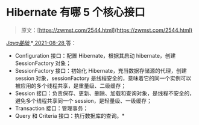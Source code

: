 <!--yml
category: 未分类
date: 0001-01-01 00:00:00
--->

# Hibernate 有哪 5 个核心接口

> 原文：[https://zwmst.com/2544.html](https://zwmst.com/2544.html)

   [ *Java基础* ](https://zwmst.com/java%e5%9f%ba%e7%a1%80)*[ <time datetime="2021-08-28T17:54:17+08:00"> 2021-08-28 </time> ](https://zwmst.com/2544.html)  答：

*   Configuration 接口：配置 Hibernate，根据其启动 hibernate，创建SessionFactory 对象；
*   SessionFactory 接口：初始化 Hibernate，充当数据存储源的代理，创建session 对象，sessionFactory 是线程安全的，意味着它的同一个实例可以被应用的多个线程共享，是重量级、二级缓存；
*   Session 接口：负责保存、更新、删除、加载和查询对象，是线程不安全的，避免多个线程共享同一个 session，是轻量级、一级缓存；
*   Transaction 接口：管理事务；
*   Query 和 Criteria 接口：执行数据库的查询。*
